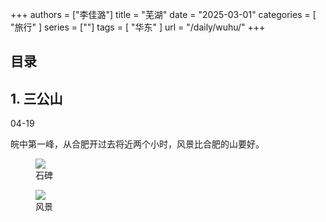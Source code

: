 +++
authors = ["李佳潞"]
title = "芜湖"
date = "2025-03-01"
categories = [
    "旅行"
]
series = [""]
tags = [
    "华东"
]
url = "/daily/wuhu/"
+++
<!DOCTYPE html>
<html lang="zh-CN">
<head>
    <meta charset="UTF-8">
    <meta name="viewport" content="width=device-width, initial-scale=1.0">
    <link rel="stylesheet" href="/assets/css/styles.css">
    <script src="/assets/js/toc.js"></script>    
</head>
<body>
    <article>
        <nav>
            <h2>目录</h2>
            <ul id="toc">
                <!-- 目录项会在这里动态生成 -->
            </ul>
        </nav>
        <section>
            <h2>1. 三公山</h2>
            <p>04-19 <i class="fas fa-sun"></i></p>
            <p>         皖中第一峰，从合肥开过去将近两个小时，风景比合肥的山要好。</p>
            <div class="container">
                <div class="image">
                    <figure>
                        <a data-fancybox="gallery" href="/images/daily-travel/wuhu1.jpg">
    <img src="/images/daily-travel/wuhu1.jpg" loading="lazy">
</a>
                        <figcaption>石碑</figcaption>
                    </figure>
                </div>
            </div>
            <div class="container">
                <div class="image">
                    <figure>
                        <a data-fancybox="gallery" href="/images/daily-travel/wuhu2.jpg">
    <img src="/images/daily-travel/wuhu2.jpg" loading="lazy">
</a>
                        <figcaption>风景</figcaption>
                    </figure>
                </div>
            </div>
        </section>
    </article>
</body>
</html>
